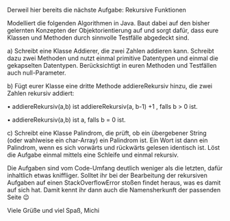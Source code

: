 Derweil hier bereits die nächste Aufgabe: Rekursive Funktionen

Modelliert die folgenden Algorithmen in Java. Baut dabei auf den bisher gelernten Konzepten der Objektorientierung auf und sorgt dafür, dass eure Klassen und Methoden durch sinnvolle Testfälle abgedeckt sind. 

a)	Schreibt eine Klasse Addierer, die zwei Zahlen addieren kann. Schreibt dazu zwei Methoden und nutzt einmal primitive Datentypen und einmal die gekapselten Datentypen. Berücksichtigt in euren Methoden und Testfällen auch null-Parameter. 

b)	Fügt eurer Klasse eine dritte Methode addiereRekursiv hinzu, die zwei Zahlen rekursiv addiert:

•	addiereRekursiv(a,b) ist addiereRekursiv(a, b-1) +1 , falls b > 0 ist.

•	addiereRekursiv(a,b) ist a, falls b = 0 ist. 

c)	Schreibt eine Klasse Palindrom, die prüft, ob ein übergebener String (oder wahlweise ein char-Array) ein Palindrom ist. Ein Wort ist dann ein Palindrom, wenn es sich vorwärts und rückwärts gelesen identisch ist. Löst die Aufgabe einmal mittels eine Schleife und einmal rekursiv.

Die Aufgaben sind vom Code-Umfang deutlich weniger als die letzten, dafür inhaltlich etwas kniffliger. Solltet ihr bei der Bearbeitung der rekursiven Aufgaben auf einen StackOverflowError stoßen findet heraus, was es damit auf sich hat. Damit kennt ihr dann auch die Namensherkunft der passenden Seite 😉


Viele Grüße und viel Spaß,
Michi
